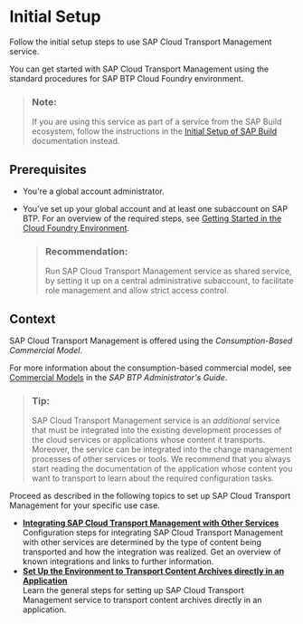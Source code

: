 <!-- loio66fd7283c62f48adb23c56fb48c84a60 -->

# Initial Setup

Follow the initial setup steps to use SAP Cloud Transport Management service.

You can get started with SAP Cloud Transport Management using the standard procedures for SAP BTP Cloud Foundry environment.

> ### Note:  
> If you are using this service as part of a service from the SAP Build ecosystem, follow the instructions in the [Initial Setup of SAP Build](https://help.sap.com/docs/SAP_BUILD/411a94a7191243e0a99c9af3a061cee9/43c81b7e3b9749329fa8595b22680b82.html) documentation instead.



<a name="loio66fd7283c62f48adb23c56fb48c84a60__section_ilb_db4_ktb"/>

## Prerequisites

-   You're a global account administrator.
-   You've set up your global account and at least one subaccount on SAP BTP. For an overview of the required steps, see [Getting Started in the Cloud Foundry Environment](https://help.sap.com/docs/BTP/65de2977205c403bbc107264b8eccf4b/b328cc89ea14484d9655b8cfb8efb508.html).

    > ### Recommendation:  
    > Run SAP Cloud Transport Management service as shared service, by setting it up on a central administrative subaccount, to facilitate role management and allow strict access control.




<a name="loio66fd7283c62f48adb23c56fb48c84a60__section_amj_mp5_ktb"/>

## Context

SAP Cloud Transport Management is offered using the *Consumption-Based Commercial Model*.

For more information about the consumption-based commercial model, see [Commercial Models](https://help.sap.com/docs/btp/btp-admin-guide/basic-platform-concepts?version=Cloud#loio263d40009a5a4237a62e8f5c05ee641e) in the *SAP BTP Administrator's Guide*.

> ### Tip:  
> SAP Cloud Transport Management service is an *additional* service that must be integrated into the existing development processes of the cloud services or applications whose content it transports. Moreover, the service can be integrated into the change management processes of other services or tools. We recommend that you always start reading the documentation of the application whose content you want to transport to learn about the required configuration tasks.

Proceed as described in the following topics to set up SAP Cloud Transport Management for your specific use case.

-   **[Integrating SAP Cloud Transport Management with Other Services](integrating-sap-cloud-transport-management-with-other-services-ddaa000.md "Configuration steps for integrating SAP Cloud Transport Management with other  services are
		determined by the type of content being transported and how the integration was realized.
		Get an overview of known integrations and links to further information.")**  
Configuration steps for integrating SAP Cloud Transport Management with other services are determined by the type of content being transported and how the integration was realized. Get an overview of known integrations and links to further information.
-   **[Set Up the Environment to Transport Content Archives directly in an Application](set-up-the-environment-to-transport-content-archives-directly-in-an-application-8d94907.md "Learn the general steps for setting up SAP Cloud Transport Management service to transport content
		archives directly in an application.")**  
Learn the general steps for setting up SAP Cloud Transport Management service to transport content archives directly in an application.

